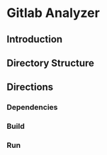 # Gitlab Analyzer

## Introduction

## Directory Structure

## Directions

### Dependencies

### Build 

### Run 
